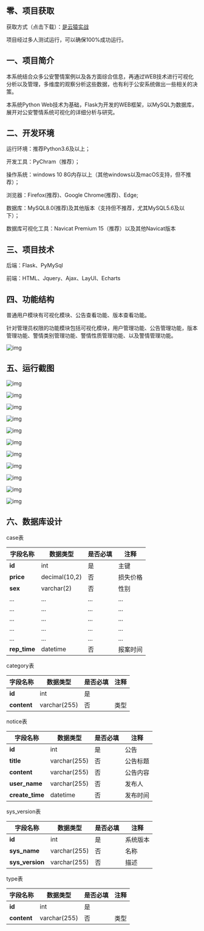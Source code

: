 ## 零、项目获取

获取方式（点击下载）：[是云猿实战](https://shiyuncode.com/details?goodsCode=C00044)

项目经过多人测试运行，可以确保100%成功运行。

## 一、项目简介

本系统结合众多公安警情案例以及各方面综合信息，再通过WEB技术进行可视化分析以及管理，多维度的观察分析这些数据，也有利于公安系统做出一些相关的决策。

本系统Python Web技术为基础，Flask为开发的WEB框架，以MySQL为数据库，展开对公安警情系统可视化的详细分析与研究。

## 二、开发环境

运行环境：推荐Python3.6及以上；

开发工具：PyChram（推荐）；

操作系统：windows 10 8G内存以上（其他windows以及macOS支持，但不推荐）；

浏览器：Firefox(推荐)、Google Chrome(推荐)、Edge;

数据库：MySQL8.0(推荐)及其他版本（支持但不推荐，尤其MySQL5.6及以下）；

数据库可视化工具：Navicat Premium 15（推荐）以及其他Navicat版本

## 三、项目技术

后端：Flask、PyMySql

前端：HTML、Jquery、Ajax、LayUI、Echarts

## 四、功能结构

普通用户模块有可视化模块、公告查看功能、版本查看功能。

 

针对管理员权限的功能模块包括可视化模块，用户管理功能、公告管理功能，版本管理功能、警情类别管理功能、警情性质管理功能、以及警情管理功能。

![img](https://github.com/UserXiaohu/police_analysis/blob/main/img/clip_image002.png)

## 五、运行截图

![img](https://github.com/UserXiaohu/police_analysis/blob/main/img/clip_image004.png)

 

![img](https://github.com/UserXiaohu/police_analysis/blob/main/img/clip_image006.png)

 

![img](https://github.com/UserXiaohu/police_analysis/blob/main/img/clip_image006.png)

![img](https://github.com/UserXiaohu/police_analysis/blob/main/img/clip_image008.png)

 

![img](https://github.com/UserXiaohu/police_analysis/blob/main/img/clip_image010.png)

 

![img](https://github.com/UserXiaohu/police_analysis/blob/main/img/clip_image012.png)

 

![img](https://github.com/UserXiaohu/police_analysis/blob/main/img/clip_image014.png)

 

![img](https://github.com/UserXiaohu/police_analysis/blob/main/img/clip_image016.png)

![img](https://github.com/UserXiaohu/police_analysis/blob/main/img/clip_image018.png)

 

![img](https://github.com/UserXiaohu/police_analysis/blob/main/img/clip_image020.png)

![img](https://github.com/UserXiaohu/police_analysis/blob/main/img/clip_image022.jpg)

 

## 六、数据库设计

case表

| **字段名称** | **数据类型**  | **是否必填** | **注释** |
| ------------ | ------------- | ------------ | -------- |
| **id**       | int           | 是           | 主键     |
| **price**    | decimal(10,2) | 否           | 损失价格 |
| **sex**      | varchar(2)    | 否           | 性别     |
| ...          | ...           | ...          | ...      |
| ...          | ...           | ...          | ...      |
| ...          | ...           | ...          | ...      |
| ...          | ...           | ...          | ...      |
| ...          | ...           | ...          | ...      |
| **rep_time** | datetime      | 否           | 报案时间 |

 

category表

| **字段名称** | **数据类型** | **是否必填** | **注释** |
| ------------ | ------------ | ------------ | -------- |
| **id**       | int          | 是           |          |
| **content**  | varchar(255) | 否           | 类型     |

 

notice表

| **字段名称**    | **数据类型** | **是否必填** | **注释** |
| --------------- | ------------ | ------------ | -------- |
| **id**          | int          | 是           | 公告     |
| **title**       | varchar(255) | 否           | 公告标题 |
| **content**     | varchar(255) | 否           | 公告内容 |
| **user_name**   | varchar(255) | 否           | 发布人   |
| **create_time** | datetime     | 否           | 发布时间 |

 

sys_version表

| **字段名称**    | **数据类型** | **是否必填** | **注释** |
| --------------- | ------------ | ------------ | -------- |
| **id**          | int          | 是           | 系统版本 |
| **sys_name**    | varchar(255) | 否           | 名称     |
| **sys_version** | varchar(255) | 否           | 描述     |

 

type表

| **字段名称** | **数据类型** | **是否必填** | **注释** |
| ------------ | ------------ | ------------ | -------- |
| **id**       | int          | 是           |          |
| **content**  | varchar(255) | 否           | 类型     |

 
